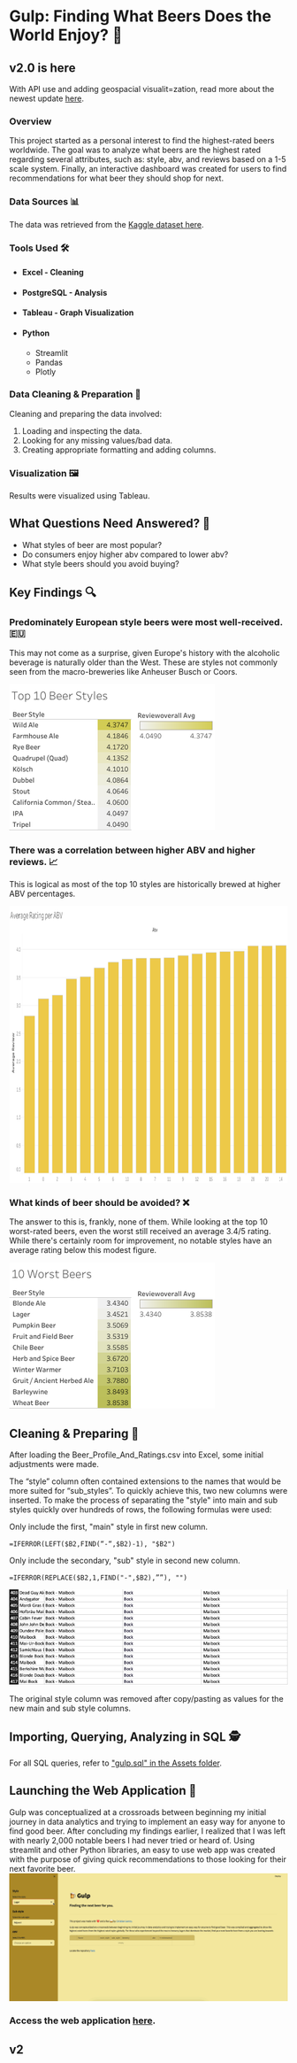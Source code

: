 # Gulp: Finding What Beers Does the World Enjoy? :beers:

## v2.0 is here
With API use and adding geospacial visualit=zation, read more about the newest update [here](#v2).

### Overview
This project started as a personal interest to find the highest-rated beers worldwide. The goal was to analyze what beers are the highest rated regarding several attributes, such as: style, abv, and reviews based on a 1-5 scale system. Finally, an interactive dashboard was created for users to find recommendations for what beer they should shop for next.
### Data Sources 📊
The data was retrieved from the [Kaggle dataset here](https://www.kaggle.com/datasets/ruthgn/beer-profile-and-ratings-data-set?rvi=1).
### Tools Used 🛠️
- #### Excel - Cleaning
- #### PostgreSQL - Analysis
- #### Tableau - Graph Visualization
- #### Python
  - Streamlit
  - Pandas
  - Plotly

### Data Cleaning & Preparation 🧼
Cleaning and preparing the data involved:
1. Loading and inspecting the data.
2. Looking for any missing values/bad data.
3. Creating appropriate formatting and  adding columns.
### Visualization 🖼️
Results were visualized using Tableau.

## What Questions Need Answered? :thought_balloon:
 - What styles of beer are most popular?
 - Do consumers enjoy higher abv compared to lower abv?
 - What style beers should you avoid buying?

## Key Findings 🔍
### Predominately European style beers were most well-received. 🇪🇺
This may not come as a surprise, given Europe's history with the alcoholic beverage is naturally older than the West. These are styles not commonly seen from the macro-breweries like Anheuser Busch or Coors.

![](https://github.com/chrisbw3/gulp/blob/a1d9e1c1c0ebc0a4f9425be64f3aa0f068207ea1/Assets/top_10_styles.png)

### There was a correlation between higher ABV and higher reviews. 📈
This is logical as most of the top 10 styles are historically brewed at higher ABV percentages.

<img src="https://github.com/chrisbw3/gulp/blob/a1d9e1c1c0ebc0a4f9425be64f3aa0f068207ea1/Assets/abv_by_rating.png" width="1100" height="500"/>

### What kinds of beer should be avoided? ❌
The answer to this is, frankly, none of them. While looking at the top 10 worst-rated beers, even the worst still received an average 3.4/5 rating. While there's certainly room for improvement, no notable styles have an average rating below this modest figure.

![](https://github.com/chrisbw3/gulp/blob/b4b457e528d6ef6b2bc29cb542d3b88d5a086ad1/Assets/10_worst_beers.png)



## Cleaning & Preparing 🧼
After loading the Beer_Profile_And_Ratings.csv into Excel, some initial adjustments were made.

The “style” column often contained extensions to the names that would be more suited for “sub_styles”. To quickly achieve this, two new columns were inserted. To make the process of separating the "style" into main and sub styles quickly over hundreds of rows, the following formulas were used:

Only include the first, "main" style in first new column.
```
=IFERROR(LEFT($B2,FIND(“-“,$B2)-1), "$B2")
```
Only include the secondary, "sub" style in second new column.
```
=IFERROR(REPLACE($B2,1,FIND("-",$B2),””), "")
```
![Adding Columns](https://github.com/chrisbw3/gulp/blob/6232cec802f05d054e300df700b22ff12513b448/Assets/adding_columns.png)

The original style column was removed after copy/pasting as values for the new main and sub style columns.
## Importing, Querying, Analyzing in SQL 🕵️
For all SQL queries, refer to ["gulp.sql" in the Assets folder](https://github.com/chrisbw3/gulp/blob/e93efa8d3092b3180f315741942809852f300f73/Assets/gulp.sql).

## Launching the Web Application 🚀
Gulp was conceptualized at a crossroads between beginning my initial journey in data analytics and trying to implement an easy way for anyone to find good beer. After concluding my findings earlier, I realized that I was left with nearly 2,000 notable beers I had never tried or heard of. Using streamlit and other Python libraries, an easy to use web app was created with the purpose of giving quick recommendations to those looking for their next favorite beer.
![](https://github.com/chrisbw3/gulp/blob/779ecec9a76355c63dd9c8637dfd6581c8910e4d/Assets/GIF%20Recording%202023-12-02%20at%2011.51.34%20PM.gif)

### Access the web application [here](https://gulpapp.streamlit.app).

## v2
